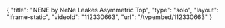 {
    "title": "NENE by NeNe Leakes Asymmetric Top",
    "type": "solo",
    "layout": "iframe-static",
    "videoId": "112330663",
    "url": "\/tvpembed\/112330663"
}